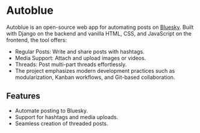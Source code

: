 # Autoblue
Autoblue is an open-source web app for automating posts on [Bluesky](bsky.app). Built with Django on the backend and vanilla HTML, CSS, and JavaScript on the frontend, the tool offers:

* Regular Posts: Write and share posts with hashtags.
* Media Support: Attach and upload images or videos.
* Threads: Post multi-part threads effortlessly.
* The project emphasizes modern development practices such as modularization, Kanban workflows, and Git-based collaboration.

## Features
* Automate posting to Bluesky.
* Support for hashtags and media uploads.
* Seamless creation of threaded posts.


<!-- 
## Installation
1. Clone the repository:
```bash
git clone https://github.com/your-username/bluesky-poster.git
cd bluesky-poster
```

2. Set up a virtual environment:
```bash
python -m venv venv
source venv/bin/activate  # On Windows: venv\Scripts\activate
```

3. Install dependencies:
```bash
pip install -r requirements.txt
```
4. Run the development server:
```bash
python manage.py runserver
```

5. Access the app at http://127.0.0.1:8000/.

## Usage

Add your Bluesky API credentials in the settings file (dev.py or prod.py). Navigate to the homepage and log in. Use the interface to create posts, upload media, or create threads. -->